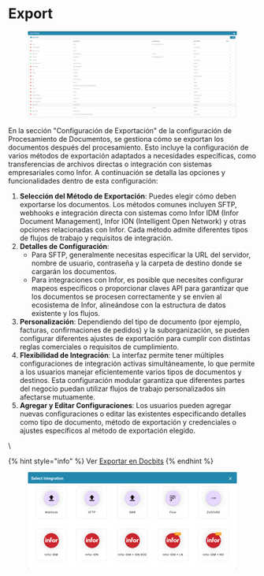 # Export

<figure><img src="../../../.gitbook/assets/Bildschirmfoto%202024-05-08%20um%2011.51.28.png" alt=""><figcaption></figcaption></figure>

En la sección "Configuración de Exportación" de la configuración de Procesamiento de Documentos, se gestiona cómo se exportan los documentos después del procesamiento. Esto incluye la configuración de varios métodos de exportación adaptados a necesidades específicas, como transferencias de archivos directas o integración con sistemas empresariales como Infor. A continuación se detalla las opciones y funcionalidades dentro de esta configuración:

1. **Selección del Método de Exportación**: Puedes elegir cómo deben exportarse los documentos. Los métodos comunes incluyen SFTP, webhooks e integración directa con sistemas como Infor IDM (Infor Document Management), Infor ION (Intelligent Open Network) y otras opciones relacionadas con Infor. Cada método admite diferentes tipos de flujos de trabajo y requisitos de integración.
2. **Detalles de Configuración**:
   * Para SFTP, generalmente necesitas especificar la URL del servidor, nombre de usuario, contraseña y la carpeta de destino donde se cargarán los documentos.
   * Para integraciones con Infor, es posible que necesites configurar mapeos específicos o proporcionar claves API para garantizar que los documentos se procesen correctamente y se envíen al ecosistema de Infor, alineándose con la estructura de datos existente y los flujos.
3. **Personalización**: Dependiendo del tipo de documento (por ejemplo, facturas, confirmaciones de pedidos) y la suborganización, se pueden configurar diferentes ajustes de exportación para cumplir con distintas reglas comerciales o requisitos de cumplimiento.
4. **Flexibilidad de Integración**: La interfaz permite tener múltiples configuraciones de integración activas simultáneamente, lo que permite a los usuarios manejar eficientemente varios tipos de documentos y destinos. Esta configuración modular garantiza que diferentes partes del negocio puedan utilizar flujos de trabajo personalizados sin afectarse mutuamente.
5. **Agregar y Editar Configuraciones**: Los usuarios pueden agregar nuevas configuraciones o editar las existentes especificando detalles como tipo de documento, método de exportación y credenciales o ajustes específicos al método de exportación elegido.

\\

{% hint style="info" %}
Ver [Exportar en Docbits](../../../admin-section/setup/exporting-in-docbits/)
{% endhint %}

<figure><img src="../../../.gitbook/assets/Bildschirmfoto%202024-05-08%20um%2011.52.00.png" alt=""><figcaption></figcaption></figure>
